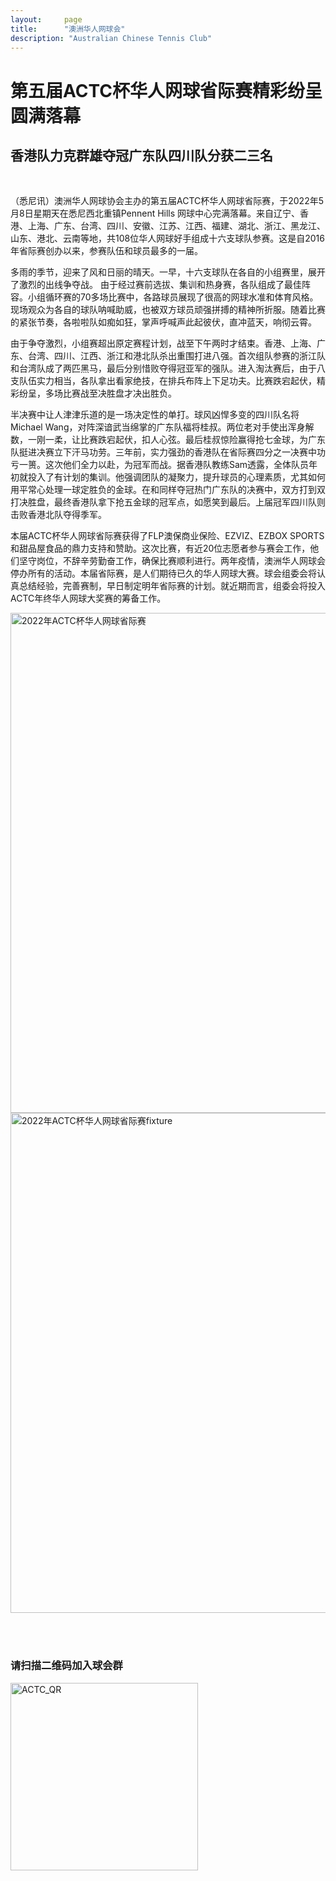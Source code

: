 ```yaml
---
layout:     page
title:      "澳洲华人网球会"
description: "Australian Chinese Tennis Club"
---
```


# 第五届ACTC杯华人网球省际赛精彩纷呈圆满落幕

<h2>香港队力克群雄夺冠广东队四川队分获二三名</h2><br>

<p>（悉尼讯）澳洲华人网球协会主办的第五届ACTC杯华人网球省际赛，于2022年5月8日星期天在悉尼西北重镇Pennent Hills 网球中心完满落幕。来自辽宁、香港、上海、广东、台湾、四川、安徽、江苏、江西、福建、湖北、浙江、黑龙江、山东、港北、云南等地，共108位华人网球好手组成十六支球队参赛。这是自2016年省际赛创办以来，参赛队伍和球员最多的一届。</p>

<p>多雨的季节，迎来了风和日丽的晴天。一早，十六支球队在各自的小组赛里，展开了激烈的出线争夺战。 由于经过赛前选拔、集训和热身赛，各队组成了最佳阵容。小组循环赛的70多场比赛中，各路球员展现了很高的网球水准和体育风格。现场观众为各自的球队呐喊助威，也被双方球员顽强拼搏的精神所折服。随着比赛的紧张节奏，各啦啦队如痴如狂，掌声呼喊声此起彼伏，直冲蓝天，响彻云霄。</p>

<p>由于争夺激烈，小组赛超出原定赛程计划，战至下午两时才结束。香港、上海、广东、台湾、四川、江西、浙江和港北队杀出重围打进八强。首次组队参赛的浙江队和台湾队成了两匹黑马，最后分别惜败夺得冠亚军的强队。进入淘汰赛后，由于八支队伍实力相当，各队拿出看家绝技，在排兵布阵上下足功夫。比赛跌宕起伏，精彩纷呈，多场比赛战至决胜盘才决出胜负。</p>

<p>半决赛中让人津津乐道的是一场决定性的单打。球风凶悍多变的四川队名将Michael Wang，对阵深谙武当绵掌的广东队福将桂叔。两位老对手使出浑身解数，一刚一柔，让比赛跌宕起伏，扣人心弦。最后桂叔惊险赢得抢七金球，为广东队挺进决赛立下汗马功劳。三年前，实力强劲的香港队在省际赛四分之一决赛中功亏一篑。这次他们全力以赴，为冠军而战。据香港队教练Sam透露，全体队员年初就投入了有计划的集训。他强调团队的凝聚力，提升球员的心理素质，尤其如何用平常心处理一球定胜负的金球。在和同样夺冠热门广东队的决赛中，双方打到双打决胜盘，最终香港队拿下抢五金球的冠军点，如愿笑到最后。上届冠军四川队则击败香港北队夺得季军。</p>

<p>本届ACTC杯华人网球省际赛获得了FLP澳保商业保险、EZVIZ、EZBOX SPORTS和甜品屋食品的鼎力支持和赞助。这次比赛，有近20位志愿者参与赛会工作，他们坚守岗位，不辞辛劳勤奋工作，确保比赛顺利进行。两年疫情，澳洲华人网球会停办所有的活动。本届省际赛，是人们期待已久的华人网球大赛。球会组委会将认真总结经验，完善赛制，早日制定明年省际赛的计划。就近期而言，组委会将投入ACTC年终华人网球大奖赛的筹备工作。</p>


<img src="{{ site.baseurl }}/img/2021-regional-01.jpg" class="img-responsive" width="800px" alt="2022年ACTC杯华人网球省际赛">

<img src="{{ site.baseurl }}/img/2021-regional-02.jpg" class="img-responsive" width="800px" alt="2022年ACTC杯华人网球省际赛fixture">



<br><br>
<h3>请扫描二维码加入球会群</h3>

<a href="http://www.actc.org.au/img/actc_qr_code.png" target="_blank">
      <img src="{{ site.baseurl }}/img/actc_qr_code.png" class="img-responsive" width="300px" alt="ACTC_QR">
</a>
